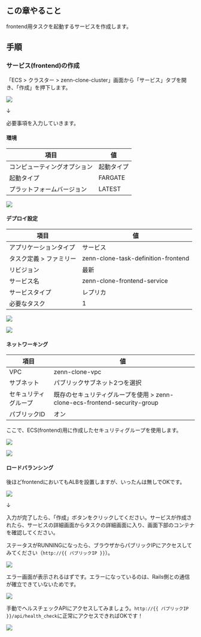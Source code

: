 ## この章やること

frontend用タスクを起動するサービスを作成します。

## 手順

### サービス(frontend)の作成

「ECS > クラスター > zenn-clone-cluster」画面から「サービス」タブを開き、「作成」を押下します。

![](https://storage.googleapis.com/zenn-user-upload/603f8cb18421-20230819.png)

↓

必要事項を入力していきます。

#### 環境

|項目|値|
|---|---|
|コンピューティングオプション|起動タイプ|
|起動タイプ|FARGATE|
|プラットフォームバージョン|LATEST|

![](https://storage.googleapis.com/zenn-user-upload/fb6261bf0b6c-20230819.png)

#### デプロイ設定

|項目|値|
|---|---|
|アプリケーションタイプ|サービス|
|タスク定義 > ファミリー|zenn-clone-task-definition-frontend|
|リビジョン|最新|
|サービス名|zenn-clone-frontend-service|
|サービスタイプ|レプリカ|
|必要なタスク|1|

![](https://storage.googleapis.com/zenn-user-upload/391601fcd105-20230819.png)

![](https://storage.googleapis.com/zenn-user-upload/bafa3cbe57a5-20230819.png)

#### ネットワーキング

|項目|値|
|---|---|
|VPC|zenn-clone-vpc|
|サブネット|パブリックサブネット2つを選択|
|セキュリティグループ|既存のセキュリティグループを使用 > zenn-clone-ecs-frontend-security-group|
|パブリックID|オン|

ここで、ECS(frontend)用に作成したセキュリティグループを使用します。

![](https://storage.googleapis.com/zenn-user-upload/3db90481d97e-20230819.png)

![](https://storage.googleapis.com/zenn-user-upload/50be107c936e-20230819.png)


#### ロードバランシング

後ほどfrontendにおいてもALBを設置しますが、いったんは無しでOKです。

![](https://storage.googleapis.com/zenn-user-upload/f975c0f26c5e-20230818.png)

↓

入力が完了したら、「作成」ボタンをクリックしてください。サービスが作成されたら、サービスの詳細画面からタスクの詳細画面に入り、画面下部のコンテナを確認してください。

ステータスがRUNNINGになったら、ブラウザからパブリックIPにアクセスしてみてください（`http://{{ パブリックIP }}`）。

![](https://storage.googleapis.com/zenn-user-upload/cbfb3b5b5b29-20230822.png)

エラー画面が表示されるはずです。エラーになっているのは、Rails側との通信が確立できていないためです。

![](https://storage.googleapis.com/zenn-user-upload/4773ef0f0005-20230822.png)

手動でヘルスチェックAPIにアクセスしてみましょう。`http://{{ パブリックIP }}/api/health_check`に正常にアクセスできればOKです！

![](https://storage.googleapis.com/zenn-user-upload/ea93aef2ba82-20230822.png)
